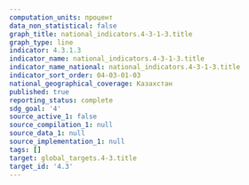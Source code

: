```yaml
---
computation_units: процент
data_non_statistical: false
graph_title: national_indicators.4-3-1-3.title
graph_type: line
indicator: 4.3.1.3
indicator_name: national_indicators.4-3-1-3.title
indicator_name_national: national_indicators.4-3-1-3.title
indicator_sort_order: 04-03-01-03
national_geographical_coverage: Казахстан
published: true
reporting_status: complete
sdg_goal: '4'
source_active_1: false
source_compilation_1: null
source_data_1: null
source_implementation_1: null
tags: []
target: global_targets.4-3.title
target_id: '4.3'
---
```

